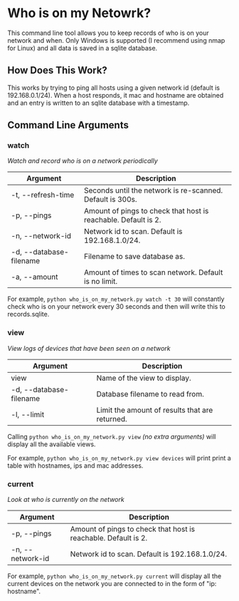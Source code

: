 # Who is on my Netowrk?
This command line tool allows you to keep records of who is on your network and when. Only Windows is supported (I recommend using nmap for Linux) and all data is saved in a sqlite database.

## How Does This Work?
This works by trying to ping all hosts using a given network id (default is 192.168.0.1/24). When a host responds, it mac and hostname are obtained and an entry is written to an sqlite database with a timestamp.

## Command Line Arguments
### watch
*Watch and record who is on a network periodically*

| Argument                | Description                                                    |
|-------------------------|----------------------------------------------------------------|
| -t, --refresh-time      | Seconds until the network is re-scanned. Default is 300s.      |
| -p, --pings             | Amount of pings to check that host is reachable. Default is 2. |
| -n, --network-id        | Network id to scan. Default is 192.168.1.0/24.                 |
| -d, --database-filename | Filename to save database as.                                  |
| -a, --amount            | Amount of times to scan network. Default is no limit.          |

For example, `python who_is_on_my_network.py watch -t 30` will constantly check who is on your network every 30 seconds and then will write this to records.sqlite.

### view
*View logs of devices that have been seen on a network*

| Argument                | Description                                    |
|-------------------------|------------------------------------------------|
| view                    | Name of the view to display.                   |
| -d, --database-filename | Database filename to read from.                |
| -l, --limit             | Limit the amount of results that are returned. |

Calling `python who_is_on_my_network.py view` *(no extra arguments)* will display all the available views.

For example, `python who_is_on_my_network.py view devices` will print print a table with hostnames, ips and mac addresses.

### current
*Look at who is currently on the network*

| Argument         | Description                                                    |
|------------------|----------------------------------------------------------------|
| -p, --pings      | Amount of pings to check that host is reachable. Default is 2. |
| -n, --network-id | Network id to scan. Default is 192.168.1.0/24.                 |

For example, `python who_is_on_my_network.py current` will display all the current devices on the network you are connected to in the form of "ip: hostname".
